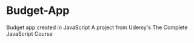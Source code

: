 # Budget-App

Budget app created in JavaScript 
A project from Udemy's The Complete JavaScript Course
